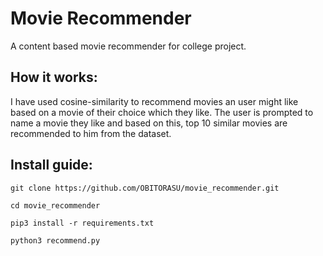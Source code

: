 # Movie Recommender
A content based movie recommender for college project. 

## How it works:
I have used cosine-similarity to recommend movies an user might like based on a movie of their choice which they like. The user is prompted to name a movie they like and based on this, top 10 similar movies are recommended to him from the dataset.

## Install guide:
```
git clone https://github.com/OBITORASU/movie_recommender.git

cd movie_recommender

pip3 install -r requirements.txt

python3 recommend.py
```
